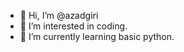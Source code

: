 - 👋 Hi, I’m @azadgiri
- 👀 I’m interested in coding.
- 🌱 I’m currently learning basic python.

<!---
azadgiri/azadgiri is a ✨ special ✨ repository because its `README.md` (this file) appears on your GitHub profile.
You can click the Preview link to take a look at your changes.
--->
